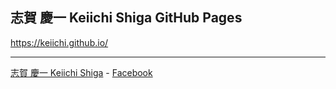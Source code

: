 
## 志賀 慶一 Keiichi Shiga GitHub Pages

<https://keiichi.github.io/>

___

[志賀 慶一 Keiichi Shiga](https://www.facebook.com/keiichishiga) - [Facebook](https://www.facebook.com/keiichishiga)
